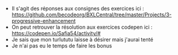 - Il s'agit des réponses aux consignes des exercices ici : https://github.com/becodeorg/BXLCentral/tree/master/Projects/3-progressive-enhancement
- On peut retrouver la résolution aux exercices codepen ici : https://codepen.io/Safia54/activity/#
- Je sais que mon turlututu laisse à désirer mais j'aurai tenté 
- Je n'ai pas eu le temps de faire les bonus

